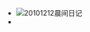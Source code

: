 - ![20101212晨间日记](https://jsd.cdn.zzko.cn/gh/wanghusw/Pic//Diary/九宫格_20101212.jpg "file://D:\Wanghu\Attachment\九宫格_20101212.jpg")
-